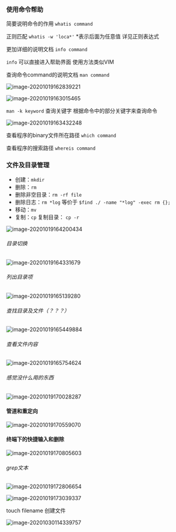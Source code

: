 ### 使用命令帮助

简要说明命令的作用 `whatis command`

正则匹配 `whatis -w 'loca*'`  *表示后面为任意值 详见正则表达式

更加详细的说明文档 `info command`

`info` 可以直接进入帮助界面 使用方法类似VIM

查询命令command的说明文档 `man command`

![image-20201019162839221](/home/sheep/.config/Typora/typora-user-images/image-20201019162839221.png)



![image-20201019163015465](/home/sheep/.config/Typora/typora-user-images/image-20201019163015465.png)

`man -k keyword` 查询关键字 根据命令中的部分关键字来查询命令

![image-20201019163432248](/home/sheep/.config/Typora/typora-user-images/image-20201019163432248.png)

查看程序的binary文件所在路径 `which command`

查看程序的搜索路径 `whereis command`



### 文件及目录管理

- 创建：`mkdir`
- 删除：`rm`
- 删除非空目录：`rm -rf file`
- 删除日志：`rm *log`  等价于 `$find ./ -name "*log" -exec rm {};`
- 移动：`mv`
- 复制：`cp`  复制目录： `cp -r`



![image-20201019164200434](/home/sheep/.config/Typora/typora-user-images/image-20201019164200434.png)

###### 目录切换

![image-20201019164331679](/home/sheep/.config/Typora/typora-user-images/image-20201019164331679.png)

###### 列出目录项

![image-20201019165139280](/home/sheep/.config/Typora/typora-user-images/image-20201019165139280.png)

###### 查找目录及文件（？？？）

![image-20201019165449884](/home/sheep/.config/Typora/typora-user-images/image-20201019165449884.png)

###### 查看文件内容

![image-20201019165754624](/home/sheep/.config/Typora/typora-user-images/image-20201019165754624.png)



###### 感觉没什么用的东西

![image-20201019170028287](/home/sheep/.config/Typora/typora-user-images/image-20201019170028287.png)

#### 管道和重定向

![image-20201019170559070](/home/sheep/.config/Typora/typora-user-images/image-20201019170559070.png)

#### 终端下的快捷输入和删除

![image-20201019170805603](/home/sheep/.config/Typora/typora-user-images/image-20201019170805603.png)

###### grep文本

![image-20201019172806654](/home/sheep/.config/Typora/typora-user-images/image-20201019172806654.png)

![image-20201019173039337](/home/sheep/.config/Typora/typora-user-images/image-20201019173039337.png)

touch filename 创建文件

![image-20201030114339757](/home/sheep/.config/Typora/typora-user-images/image-20201030114339757.png)

